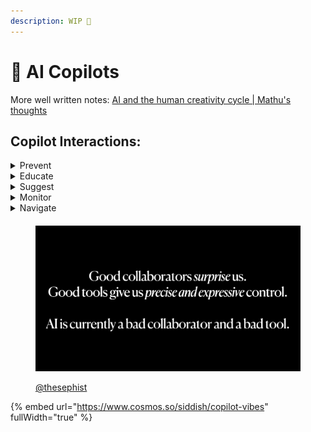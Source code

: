 ```yaml
---
description: WIP 🚧
---
```


# 🌱 AI Copilots

More well written notes: [AI and the human creativity cycle | Mathu's thoughts](https://www.mathurah.com/thoughts/ai-creativity-cycle)

## **Copilot Interactions:**

<details>

<summary>Prevent</summary>

Mistakes from happening, by keeping 1000+ best practices always in mind

![](<.gitbook/assets/image (3).png>)

"Good Design is unobtrusive.   Products fulfilling a purpose are like tools. They are neither decorative objects nor works of art. Their design should therefore be both neutral and restrained in order to leave room for the user’s self expression."

But we have to violate this rule if an beginner user is trying to do something stupid.



Example for Experiment Designers: These two variants have more than 3 differences, which will make it hard to attribute \[impact], shall I split into 6 variants?

</details>

<details>

<summary>Educate</summary>

Tacit knowledge thats hard to document or even record

<img src=".gitbook/assets/image (5).png" alt="" data-size="original">

</details>

<details>

<summary>Suggest</summary>

Unobtrusive corrective actions from evidence based insights

_“Don't try to create and analyze at the same time. **They're different processes**.”_

Example for designers: "Here are some example templates you can start with"

![](<.gitbook/assets/image (6).png>)

</details>

<details>

<summary>Monitor</summary>

So we can sleep while AI is always keeping an eye out and alert

![](<.gitbook/assets/image (7).png>)

Ex: Sir, a missile is on its way to us, in 20 seconds

</details>

<details>

<summary>Navigate</summary>

Advanced interfaces and complicated UXes

Example: Chat and edit images, even when you dont know or have vocabulary of editing tools.

![](<.gitbook/assets/image (8).png>)

</details>

####

<figure><img src=".gitbook/assets/image (1).png" alt=""><figcaption><p><a href="https://twitter.com/thesephist">@thesephist</a></p></figcaption></figure>



{% embed url="https://www.cosmos.so/siddish/copilot-vibes" fullWidth="true" %}

